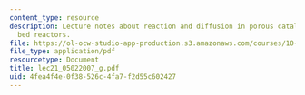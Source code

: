 ```yaml
---
content_type: resource
description: Lecture notes about reaction and diffusion in porous catalysts. Packed
  bed reactors.
file: https://ol-ocw-studio-app-production.s3.amazonaws.com/courses/10-37-chemical-and-biological-reaction-engineering-spring-2007/4fea4f4e0f38526c4fa7f2d55c602427_lec21_05022007_g.pdf
file_type: application/pdf
resourcetype: Document
title: lec21_05022007_g.pdf
uid: 4fea4f4e-0f38-526c-4fa7-f2d55c602427
---
```

